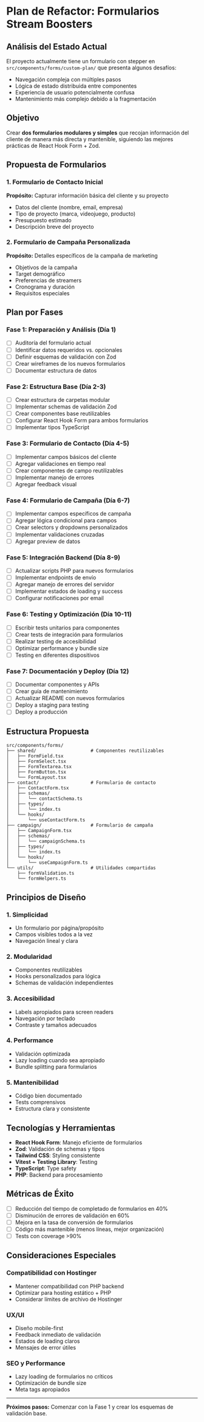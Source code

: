# Plan de Refactor: Formularios Stream Boosters

## Análisis del Estado Actual

El proyecto actualmente tiene un formulario con stepper en `src/components/forms/custom-plan/` que presenta algunos desafíos:
- Navegación compleja con múltiples pasos
- Lógica de estado distribuida entre componentes
- Experiencia de usuario potencialmente confusa
- Mantenimiento más complejo debido a la fragmentación

## Objetivo

Crear **dos formularios modulares y simples** que recojan información del cliente de manera más directa y mantenible, siguiendo las mejores prácticas de React Hook Form + Zod.

## Propuesta de Formularios

### 1. Formulario de Contacto Inicial
**Propósito:** Capturar información básica del cliente y su proyecto
- Datos del cliente (nombre, email, empresa)
- Tipo de proyecto (marca, videojuego, producto)
- Presupuesto estimado
- Descripción breve del proyecto

### 2. Formulario de Campaña Personalizada
**Propósito:** Detalles específicos de la campaña de marketing
- Objetivos de la campaña
- Target demográfico
- Preferencias de streamers
- Cronograma y duración
- Requisitos especiales

## Plan por Fases

### Fase 1: Preparación y Análisis (Día 1)
- [ ] Auditoría del formulario actual
- [ ] Identificar datos requeridos vs. opcionales
- [ ] Definir esquemas de validación con Zod
- [ ] Crear wireframes de los nuevos formularios
- [ ] Documentar estructura de datos

### Fase 2: Estructura Base (Día 2-3)
- [ ] Crear estructura de carpetas modular
- [ ] Implementar schemas de validación Zod
- [ ] Crear componentes base reutilizables
- [ ] Configurar React Hook Form para ambos formularios
- [ ] Implementar tipos TypeScript

### Fase 3: Formulario de Contacto (Día 4-5)
- [ ] Implementar campos básicos del cliente
- [ ] Agregar validaciones en tiempo real
- [ ] Crear componentes de campo reutilizables
- [ ] Implementar manejo de errores
- [ ] Agregar feedback visual

### Fase 4: Formulario de Campaña (Día 6-7)
- [ ] Implementar campos específicos de campaña
- [ ] Agregar lógica condicional para campos
- [ ] Crear selectors y dropdowns personalizados
- [ ] Implementar validaciones cruzadas
- [ ] Agregar preview de datos

### Fase 5: Integración Backend (Día 8-9)
- [ ] Actualizar scripts PHP para nuevos formularios
- [ ] Implementar endpoints de envío
- [ ] Agregar manejo de errores del servidor
- [ ] Implementar estados de loading y success
- [ ] Configurar notificaciones por email

### Fase 6: Testing y Optimización (Día 10-11)
- [ ] Escribir tests unitarios para componentes
- [ ] Crear tests de integración para formularios
- [ ] Realizar testing de accesibilidad
- [ ] Optimizar performance y bundle size
- [ ] Testing en diferentes dispositivos

### Fase 7: Documentación y Deploy (Día 12)
- [ ] Documentar componentes y APIs
- [ ] Crear guía de mantenimiento
- [ ] Actualizar README con nuevos formularios
- [ ] Deploy a staging para testing
- [ ] Deploy a producción

## Estructura Propuesta

```
src/components/forms/
├── shared/                    # Componentes reutilizables
│   ├── FormField.tsx
│   ├── FormSelect.tsx
│   ├── FormTextarea.tsx
│   ├── FormButton.tsx
│   └── FormLayout.tsx
├── contact/                   # Formulario de contacto
│   ├── ContactForm.tsx
│   ├── schemas/
│   │   └── contactSchema.ts
│   ├── types/
│   │   └── index.ts
│   └── hooks/
│       └── useContactForm.ts
├── campaign/                  # Formulario de campaña
│   ├── CampaignForm.tsx
│   ├── schemas/
│   │   └── campaignSchema.ts
│   ├── types/
│   │   └── index.ts
│   └── hooks/
│       └── useCampaignForm.ts
└── utils/                     # Utilidades compartidas
    ├── formValidation.ts
    └── formHelpers.ts
```

## Principios de Diseño

### 1. Simplicidad
- Un formulario por página/propósito
- Campos visibles todos a la vez
- Navegación lineal y clara

### 2. Modularidad
- Componentes reutilizables
- Hooks personalizados para lógica
- Schemas de validación independientes

### 3. Accesibilidad
- Labels apropiados para screen readers
- Navegación por teclado
- Contraste y tamaños adecuados

### 4. Performance
- Validación optimizada
- Lazy loading cuando sea apropiado
- Bundle splitting para formularios

### 5. Mantenibilidad
- Código bien documentado
- Tests comprensivos
- Estructura clara y consistente

## Tecnologías y Herramientas

- **React Hook Form**: Manejo eficiente de formularios
- **Zod**: Validación de schemas y tipos
- **Tailwind CSS**: Styling consistente
- **Vitest + Testing Library**: Testing
- **TypeScript**: Type safety
- **PHP**: Backend para procesamiento

## Métricas de Éxito

- [ ] Reducción del tiempo de completado de formularios en 40%
- [ ] Disminución de errores de validación en 60%
- [ ] Mejora en la tasa de conversión de formularios
- [ ] Código más mantenible (menos líneas, mejor organización)
- [ ] Tests con coverage >90%

## Consideraciones Especiales

### Compatibilidad con Hostinger
- Mantener compatibilidad con PHP backend
- Optimizar para hosting estático + PHP
- Considerar límites de archivo de Hostinger

### UX/UI
- Diseño mobile-first
- Feedback inmediato de validación
- Estados de loading claros
- Mensajes de error útiles

### SEO y Performance
- Lazy loading de formularios no críticos
- Optimización de bundle size
- Meta tags apropiados

---

**Próximos pasos:** Comenzar con la Fase 1 y crear los esquemas de validación base.
